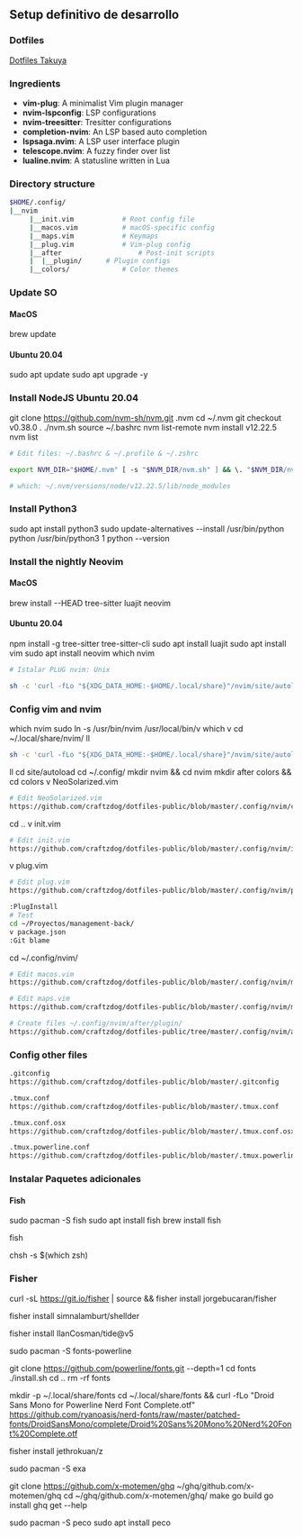 ## Setup definitivo de desarrollo

### Dotfiles
[Dotfiles Takuya](https://github.com/craftzdog/dotfiles-public)

### Ingredients

* __vim-plug__: A minimalist Vim plugin manager
* __nvim-lspconfig__: LSP configurations
* __nvim-treesitter__: Tresitter configurations
* __completion-nvim__: An LSP based auto completion
* __lspsaga.nvim__: A LSP user interface plugin
* __telescope.nvim__: A fuzzy finder over list
* __lualine.nvim__: A statusline written in Lua

### Directory structure

```zsh
$HOME/.config/
|__nvim
	 |__init.vim			# Root config file
	 |__macos.vim			# macOS-specific config
	 |__maps.vim			# Keymaps
	 |__plug.vim			# Vim-plug config
	 |__after					# Post-init scripts
	 |	|__plugin/		# Plugin configs
	 |__colors/				# Color themes
```

### Update SO
#### MacOS
brew update
#### Ubuntu 20.04
sudo apt update
sudo apt upgrade -y

### Install NodeJS Ubuntu 20.04
git clone https://github.com/nvm-sh/nvm.git .nvm
cd ~/.nvm
git checkout v0.38.0
. ./nvm.sh
source ~/.bashrc
nvm list-remote
nvm install v12.22.5
nvm list
```bash
# Edit files: ~/.bashrc & ~/.profile & ~/.zshrc

export NVM_DIR="$HOME/.nvm" [ -s "$NVM_DIR/nvm.sh" ] && \. "$NVM_DIR/nvm.sh" # This loads nvm [ -s "$NVM_DIR/bash_completion" ] && \. "$NVM_DIR/bash_completion" # This loads nvm bash_completion

# which: ~/.nvm/versions/node/v12.22.5/lib/node_modules
```


### Install Python3
sudo apt install python3
sudo update-alternatives --install /usr/bin/python python /usr/bin/python3 1
python --version


### Install the nightly Neovim
#### MacOS
brew install --HEAD tree-sitter luajit neovim
#### Ubuntu 20.04
npm install -g tree-sitter tree-sitter-cli
sudo apt install luajit
sudo apt install vim
sudo apt install neovim
which nvim
```bash
# Istalar PLUG nvim: Unix

sh -c 'curl -fLo "${XDG_DATA_HOME:-$HOME/.local/share}"/nvim/site/autoload/plug.vim --create-dirs \ https://raw.githubusercontent.com/junegunn/vim-plug/master/plug.vim'
```
### Config vim and nvim
which nvim
sudo ln -s /usr/bin/nvim /usr/local/bin/v
which v
cd ~/.local/share/nvim/
ll
```bash
sh -c 'curl -fLo "${XDG_DATA_HOME:-$HOME/.local/share}"/nvim/site/autoload/plug.vim --create-dirs \ https://raw.githubusercontent.com/junegunn/vim-plug/master/plug.vim'
```
ll
cd site/autoload
cd ~/.config/
mkdir nvim && cd nvim
mkdir after colors && cd colors
v NeoSolarized.vim
```bash
# Edit NeoSolarized.vim
https://github.com/craftzdog/dotfiles-public/blob/master/.config/nvim/colors/NeoSolarized.vim
```
cd ..
v init.vim
```bash
# Edit init.vim
https://github.com/craftzdog/dotfiles-public/blob/master/.config/nvim/init.vim
```
v plug.vim
```bash
# Edit plug.vim
https://github.com/craftzdog/dotfiles-public/blob/master/.config/nvim/plug.vim

:PlugInstall
# Test
cd ~/Proyectos/management-back/
v package.json
:Git blame
```
cd ~/.config/nvim/
```bash
# Edit macos.vim
https://github.com/craftzdog/dotfiles-public/blob/master/.config/nvim/macos.vim

# Edit maps.vim
https://github.com/craftzdog/dotfiles-public/blob/master/.config/nvim/maps.vim

# Create files ~/.config/nvim/after/plugin/
https://github.com/craftzdog/dotfiles-public/tree/master/.config/nvim/after/plugin
```

### Config other files
```bash
.gitconfig
https://github.com/craftzdog/dotfiles-public/blob/master/.gitconfig

.tmux.conf
https://github.com/craftzdog/dotfiles-public/blob/master/.tmux.conf

.tmux.conf.osx
https://github.com/craftzdog/dotfiles-public/blob/master/.tmux.conf.osx

.tmux.powerline.conf
https://github.com/craftzdog/dotfiles-public/blob/master/.tmux.powerline.conf
```

### Instalar Paquetes adicionales
#### Fish
sudo pacman -S fish
sudo apt install fish
brew install fish

fish

chsh -s $(which zsh)

### Fisher
curl -sL https://git.io/fisher | source && fisher install jorgebucaran/fisher

fisher install simnalamburt/shellder

fisher install IlanCosman/tide@v5

sudo pacman -S fonts-powerline

git clone https://github.com/powerline/fonts.git --depth=1
cd fonts
./install.sh
cd ..
rm -rf fonts

mkdir -p ~/.local/share/fonts
cd ~/.local/share/fonts && curl -fLo "Droid Sans Mono for Powerline Nerd Font Complete.otf" https://github.com/ryanoasis/nerd-fonts/raw/master/patched-fonts/DroidSansMono/complete/Droid%20Sans%20Mono%20Nerd%20Font%20Complete.otf

fisher install jethrokuan/z

sudo pacman -S exa

git clone https://github.com/x-motemen/ghq ~/ghq/github.com/x-motemen/ghq
cd ~/ghq/github.com/x-motemen/ghq/
make
go build
go install
ghq get --help

sudo pacman -S peco
sudo apt install peco

